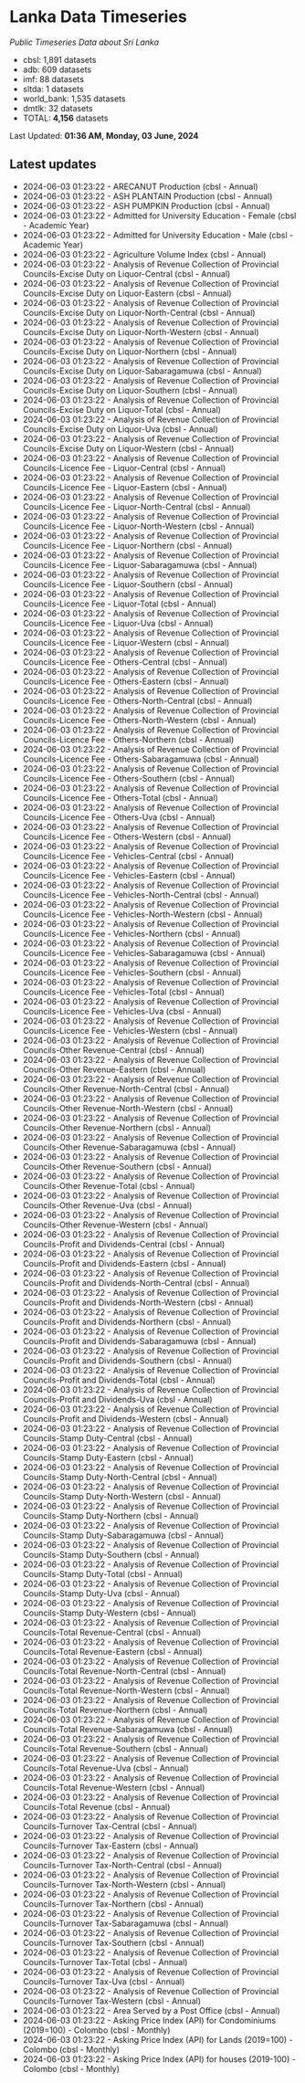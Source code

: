 # Lanka Data Timeseries
*Public Timeseries Data about Sri Lanka*

* cbsl: 1,891 datasets
* adb: 609 datasets
* imf: 88 datasets
* sltda: 1 datasets
* world_bank: 1,535 datasets
* dmtlk: 32 datasets
* TOTAL: **4,156** datasets

Last Updated: **01:36 AM, Monday, 03 June, 2024**

## Latest updates

* 2024-06-03 01:23:22 - ARECANUT Production (cbsl - Annual)
* 2024-06-03 01:23:22 - ASH PLANTAIN Production (cbsl - Annual)
* 2024-06-03 01:23:22 - ASH PUMPKIN Production (cbsl - Annual)
* 2024-06-03 01:23:22 - Admitted for University Education - Female (cbsl - Academic Year)
* 2024-06-03 01:23:22 - Admitted for University Education - Male (cbsl - Academic Year)
* 2024-06-03 01:23:22 - Agriculture Volume Index (cbsl - Annual)
* 2024-06-03 01:23:22 - Analysis of Revenue Collection of Provincial Councils-Excise Duty on Liquor-Central (cbsl - Annual)
* 2024-06-03 01:23:22 - Analysis of Revenue Collection of Provincial Councils-Excise Duty on Liquor-Eastern (cbsl - Annual)
* 2024-06-03 01:23:22 - Analysis of Revenue Collection of Provincial Councils-Excise Duty on Liquor-North-Central (cbsl - Annual)
* 2024-06-03 01:23:22 - Analysis of Revenue Collection of Provincial Councils-Excise Duty on Liquor-North-Western (cbsl - Annual)
* 2024-06-03 01:23:22 - Analysis of Revenue Collection of Provincial Councils-Excise Duty on Liquor-Northern (cbsl - Annual)
* 2024-06-03 01:23:22 - Analysis of Revenue Collection of Provincial Councils-Excise Duty on Liquor-Sabaragamuwa (cbsl - Annual)
* 2024-06-03 01:23:22 - Analysis of Revenue Collection of Provincial Councils-Excise Duty on Liquor-Southern (cbsl - Annual)
* 2024-06-03 01:23:22 - Analysis of Revenue Collection of Provincial Councils-Excise Duty on Liquor-Total (cbsl - Annual)
* 2024-06-03 01:23:22 - Analysis of Revenue Collection of Provincial Councils-Excise Duty on Liquor-Uva (cbsl - Annual)
* 2024-06-03 01:23:22 - Analysis of Revenue Collection of Provincial Councils-Excise Duty on Liquor-Western (cbsl - Annual)
* 2024-06-03 01:23:22 - Analysis of Revenue Collection of Provincial Councils-Licence Fee - Liquor-Central (cbsl - Annual)
* 2024-06-03 01:23:22 - Analysis of Revenue Collection of Provincial Councils-Licence Fee - Liquor-Eastern (cbsl - Annual)
* 2024-06-03 01:23:22 - Analysis of Revenue Collection of Provincial Councils-Licence Fee - Liquor-North-Central (cbsl - Annual)
* 2024-06-03 01:23:22 - Analysis of Revenue Collection of Provincial Councils-Licence Fee - Liquor-North-Western (cbsl - Annual)
* 2024-06-03 01:23:22 - Analysis of Revenue Collection of Provincial Councils-Licence Fee - Liquor-Northern (cbsl - Annual)
* 2024-06-03 01:23:22 - Analysis of Revenue Collection of Provincial Councils-Licence Fee - Liquor-Sabaragamuwa (cbsl - Annual)
* 2024-06-03 01:23:22 - Analysis of Revenue Collection of Provincial Councils-Licence Fee - Liquor-Southern (cbsl - Annual)
* 2024-06-03 01:23:22 - Analysis of Revenue Collection of Provincial Councils-Licence Fee - Liquor-Total (cbsl - Annual)
* 2024-06-03 01:23:22 - Analysis of Revenue Collection of Provincial Councils-Licence Fee - Liquor-Uva (cbsl - Annual)
* 2024-06-03 01:23:22 - Analysis of Revenue Collection of Provincial Councils-Licence Fee - Liquor-Western (cbsl - Annual)
* 2024-06-03 01:23:22 - Analysis of Revenue Collection of Provincial Councils-Licence Fee - Others-Central (cbsl - Annual)
* 2024-06-03 01:23:22 - Analysis of Revenue Collection of Provincial Councils-Licence Fee - Others-Eastern (cbsl - Annual)
* 2024-06-03 01:23:22 - Analysis of Revenue Collection of Provincial Councils-Licence Fee - Others-North-Central (cbsl - Annual)
* 2024-06-03 01:23:22 - Analysis of Revenue Collection of Provincial Councils-Licence Fee - Others-North-Western (cbsl - Annual)
* 2024-06-03 01:23:22 - Analysis of Revenue Collection of Provincial Councils-Licence Fee - Others-Northern (cbsl - Annual)
* 2024-06-03 01:23:22 - Analysis of Revenue Collection of Provincial Councils-Licence Fee - Others-Sabaragamuwa (cbsl - Annual)
* 2024-06-03 01:23:22 - Analysis of Revenue Collection of Provincial Councils-Licence Fee - Others-Southern (cbsl - Annual)
* 2024-06-03 01:23:22 - Analysis of Revenue Collection of Provincial Councils-Licence Fee - Others-Total (cbsl - Annual)
* 2024-06-03 01:23:22 - Analysis of Revenue Collection of Provincial Councils-Licence Fee - Others-Uva (cbsl - Annual)
* 2024-06-03 01:23:22 - Analysis of Revenue Collection of Provincial Councils-Licence Fee - Others-Western (cbsl - Annual)
* 2024-06-03 01:23:22 - Analysis of Revenue Collection of Provincial Councils-Licence Fee - Vehicles-Central (cbsl - Annual)
* 2024-06-03 01:23:22 - Analysis of Revenue Collection of Provincial Councils-Licence Fee - Vehicles-Eastern (cbsl - Annual)
* 2024-06-03 01:23:22 - Analysis of Revenue Collection of Provincial Councils-Licence Fee - Vehicles-North-Central (cbsl - Annual)
* 2024-06-03 01:23:22 - Analysis of Revenue Collection of Provincial Councils-Licence Fee - Vehicles-North-Western (cbsl - Annual)
* 2024-06-03 01:23:22 - Analysis of Revenue Collection of Provincial Councils-Licence Fee - Vehicles-Northern (cbsl - Annual)
* 2024-06-03 01:23:22 - Analysis of Revenue Collection of Provincial Councils-Licence Fee - Vehicles-Sabaragamuwa (cbsl - Annual)
* 2024-06-03 01:23:22 - Analysis of Revenue Collection of Provincial Councils-Licence Fee - Vehicles-Southern (cbsl - Annual)
* 2024-06-03 01:23:22 - Analysis of Revenue Collection of Provincial Councils-Licence Fee - Vehicles-Total (cbsl - Annual)
* 2024-06-03 01:23:22 - Analysis of Revenue Collection of Provincial Councils-Licence Fee - Vehicles-Uva (cbsl - Annual)
* 2024-06-03 01:23:22 - Analysis of Revenue Collection of Provincial Councils-Licence Fee - Vehicles-Western (cbsl - Annual)
* 2024-06-03 01:23:22 - Analysis of Revenue Collection of Provincial Councils-Other Revenue-Central (cbsl - Annual)
* 2024-06-03 01:23:22 - Analysis of Revenue Collection of Provincial Councils-Other Revenue-Eastern (cbsl - Annual)
* 2024-06-03 01:23:22 - Analysis of Revenue Collection of Provincial Councils-Other Revenue-North-Central (cbsl - Annual)
* 2024-06-03 01:23:22 - Analysis of Revenue Collection of Provincial Councils-Other Revenue-North-Western (cbsl - Annual)
* 2024-06-03 01:23:22 - Analysis of Revenue Collection of Provincial Councils-Other Revenue-Northern (cbsl - Annual)
* 2024-06-03 01:23:22 - Analysis of Revenue Collection of Provincial Councils-Other Revenue-Sabaragamuwa (cbsl - Annual)
* 2024-06-03 01:23:22 - Analysis of Revenue Collection of Provincial Councils-Other Revenue-Southern (cbsl - Annual)
* 2024-06-03 01:23:22 - Analysis of Revenue Collection of Provincial Councils-Other Revenue-Total (cbsl - Annual)
* 2024-06-03 01:23:22 - Analysis of Revenue Collection of Provincial Councils-Other Revenue-Uva (cbsl - Annual)
* 2024-06-03 01:23:22 - Analysis of Revenue Collection of Provincial Councils-Other Revenue-Western (cbsl - Annual)
* 2024-06-03 01:23:22 - Analysis of Revenue Collection of Provincial Councils-Profit and Dividends-Central (cbsl - Annual)
* 2024-06-03 01:23:22 - Analysis of Revenue Collection of Provincial Councils-Profit and Dividends-Eastern (cbsl - Annual)
* 2024-06-03 01:23:22 - Analysis of Revenue Collection of Provincial Councils-Profit and Dividends-North-Central (cbsl - Annual)
* 2024-06-03 01:23:22 - Analysis of Revenue Collection of Provincial Councils-Profit and Dividends-North-Western (cbsl - Annual)
* 2024-06-03 01:23:22 - Analysis of Revenue Collection of Provincial Councils-Profit and Dividends-Northern (cbsl - Annual)
* 2024-06-03 01:23:22 - Analysis of Revenue Collection of Provincial Councils-Profit and Dividends-Sabaragamuwa (cbsl - Annual)
* 2024-06-03 01:23:22 - Analysis of Revenue Collection of Provincial Councils-Profit and Dividends-Southern (cbsl - Annual)
* 2024-06-03 01:23:22 - Analysis of Revenue Collection of Provincial Councils-Profit and Dividends-Total (cbsl - Annual)
* 2024-06-03 01:23:22 - Analysis of Revenue Collection of Provincial Councils-Profit and Dividends-Uva (cbsl - Annual)
* 2024-06-03 01:23:22 - Analysis of Revenue Collection of Provincial Councils-Profit and Dividends-Western (cbsl - Annual)
* 2024-06-03 01:23:22 - Analysis of Revenue Collection of Provincial Councils-Stamp Duty-Central (cbsl - Annual)
* 2024-06-03 01:23:22 - Analysis of Revenue Collection of Provincial Councils-Stamp Duty-Eastern (cbsl - Annual)
* 2024-06-03 01:23:22 - Analysis of Revenue Collection of Provincial Councils-Stamp Duty-North-Central (cbsl - Annual)
* 2024-06-03 01:23:22 - Analysis of Revenue Collection of Provincial Councils-Stamp Duty-North-Western (cbsl - Annual)
* 2024-06-03 01:23:22 - Analysis of Revenue Collection of Provincial Councils-Stamp Duty-Northern (cbsl - Annual)
* 2024-06-03 01:23:22 - Analysis of Revenue Collection of Provincial Councils-Stamp Duty-Sabaragamuwa (cbsl - Annual)
* 2024-06-03 01:23:22 - Analysis of Revenue Collection of Provincial Councils-Stamp Duty-Southern (cbsl - Annual)
* 2024-06-03 01:23:22 - Analysis of Revenue Collection of Provincial Councils-Stamp Duty-Total (cbsl - Annual)
* 2024-06-03 01:23:22 - Analysis of Revenue Collection of Provincial Councils-Stamp Duty-Uva (cbsl - Annual)
* 2024-06-03 01:23:22 - Analysis of Revenue Collection of Provincial Councils-Stamp Duty-Western (cbsl - Annual)
* 2024-06-03 01:23:22 - Analysis of Revenue Collection of Provincial Councils-Total Revenue-Central (cbsl - Annual)
* 2024-06-03 01:23:22 - Analysis of Revenue Collection of Provincial Councils-Total Revenue-Eastern (cbsl - Annual)
* 2024-06-03 01:23:22 - Analysis of Revenue Collection of Provincial Councils-Total Revenue-North-Central (cbsl - Annual)
* 2024-06-03 01:23:22 - Analysis of Revenue Collection of Provincial Councils-Total Revenue-North-Western (cbsl - Annual)
* 2024-06-03 01:23:22 - Analysis of Revenue Collection of Provincial Councils-Total Revenue-Northern (cbsl - Annual)
* 2024-06-03 01:23:22 - Analysis of Revenue Collection of Provincial Councils-Total Revenue-Sabaragamuwa (cbsl - Annual)
* 2024-06-03 01:23:22 - Analysis of Revenue Collection of Provincial Councils-Total Revenue-Southern (cbsl - Annual)
* 2024-06-03 01:23:22 - Analysis of Revenue Collection of Provincial Councils-Total Revenue-Uva (cbsl - Annual)
* 2024-06-03 01:23:22 - Analysis of Revenue Collection of Provincial Councils-Total Revenue-Western (cbsl - Annual)
* 2024-06-03 01:23:22 - Analysis of Revenue Collection of Provincial Councils-Total Revenue (cbsl - Annual)
* 2024-06-03 01:23:22 - Analysis of Revenue Collection of Provincial Councils-Turnover Tax-Central (cbsl - Annual)
* 2024-06-03 01:23:22 - Analysis of Revenue Collection of Provincial Councils-Turnover Tax-Eastern (cbsl - Annual)
* 2024-06-03 01:23:22 - Analysis of Revenue Collection of Provincial Councils-Turnover Tax-North-Central (cbsl - Annual)
* 2024-06-03 01:23:22 - Analysis of Revenue Collection of Provincial Councils-Turnover Tax-North-Western (cbsl - Annual)
* 2024-06-03 01:23:22 - Analysis of Revenue Collection of Provincial Councils-Turnover Tax-Northern (cbsl - Annual)
* 2024-06-03 01:23:22 - Analysis of Revenue Collection of Provincial Councils-Turnover Tax-Sabaragamuwa (cbsl - Annual)
* 2024-06-03 01:23:22 - Analysis of Revenue Collection of Provincial Councils-Turnover Tax-Southern (cbsl - Annual)
* 2024-06-03 01:23:22 - Analysis of Revenue Collection of Provincial Councils-Turnover Tax-Total (cbsl - Annual)
* 2024-06-03 01:23:22 - Analysis of Revenue Collection of Provincial Councils-Turnover Tax-Uva (cbsl - Annual)
* 2024-06-03 01:23:22 - Analysis of Revenue Collection of Provincial Councils-Turnover Tax-Western (cbsl - Annual)
* 2024-06-03 01:23:22 - Area Served by a Post Office (cbsl - Annual)
* 2024-06-03 01:23:22 - Asking Price Index (API) for Condominiums (2019=100) - Colombo (cbsl - Monthly)
* 2024-06-03 01:23:22 - Asking Price Index (API) for Lands (2019=100) - Colombo (cbsl - Monthly)
* 2024-06-03 01:23:22 - Asking Price Index (API) for houses (2019-100) - Colombo (cbsl - Monthly)